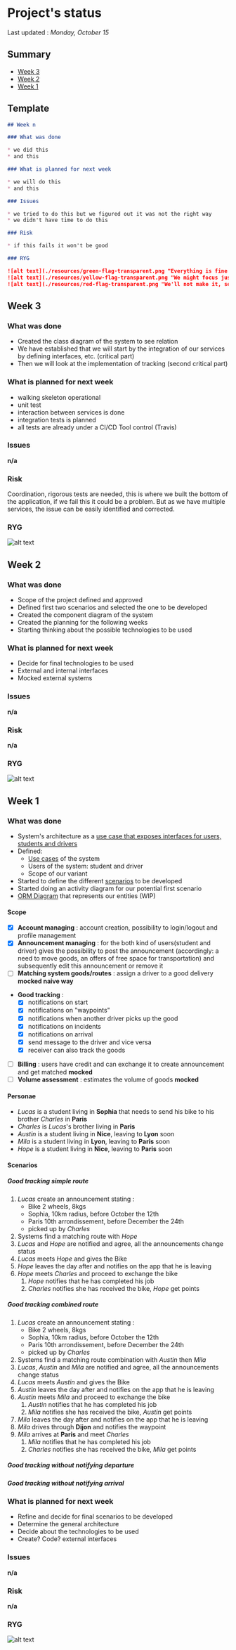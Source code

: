 # Project's status

Last updated : *Monday, October 15*

## Summary

- [Week 3](#week-3)
- [Week 2](#week-2)
- [Week 1](#week-1)

## Template

```markdown
## Week n 

### What was done

* we did this
* and this

### What is planned for next week

* we will do this
* and this

### Issues

* we tried to do this but we figured out it was not the right way
* we didn't have time to do this

### Risk

* if this fails it won't be good

### RYG

![alt text](./resources/green-flag-transparent.png "Everything is fine !")
![alt text](./resources/yellow-flag-transparent.png "We might focus just a little bit more !")
![alt text](./resources/red-flag-transparent.png "We'll not make it, send help !")

```

## Week 3

### What was done

* Created the class diagram of the system to see relation
* We have established that we will start by the integration of our services by defining interfaces, etc. (critical part)
* Then we will look at the implementation of tracking (second critical part)

### What is planned for next week

* walking skeleton operational
* unit test
* interaction between services is done
* integration tests is planned
* all tests are already under a CI/CD Tool control (Travis)

### Issues

__n/a__

### Risk

Coordination, rigorous tests are needed, this is where we built the bottom of the application, if we fail this it could be a problem.
But as we have multiple services, the issue can be easily identified and corrected.

### RYG

![alt text](./resources/green-flag-transparent.png "Everything is fine !")

## Week 2 

### What was done

* Scope of the project defined and approved
* Defined first two scenarios and selected the one to be developed 
* Created the component diagram of the system
* Created the planning for the following weeks
* Starting thinking about the possible technologies to be used

### What is planned for next week

* Decide for final technologies to be used
* External and internal interfaces
* Mocked external systems

### Issues
__n/a__

### Risk
__n/a__

### RYG

![alt text](./resources/green-flag-transparent.png "Everything is fine !")



## Week 1

### What was done

* System's architecture as a [use case that exposes interfaces for users, students and drivers](./resources/Software%20Architecture%20Project.vpp)
* Defined:
	* [Use cases](./resources/Student_User_Driver.png) of the system
	* Users of the system: student and driver
	* Scope of our variant
* Started to define the different [scenarios](./resources/scenarios.txt) to be developed
* Started doing an activity diagram for our potential first scenario
* [ORM Diagram](./resources/Class%20Diagram1) that represents our entities (WIP)

#### Scope

- [x] __Account managing__ : account creation, possibility to login/logout and profile management
- [x] __Announcement managing__ : for the both kind of users(student and driver) gives the possibility to post the announcement (accordingly: a need to move goods, an offers of free space for transportation)  and subsequently edit this announcement or remove it 
- [ ] __Matching system goods/routes__ : assign a driver to a good delivery **mocked naive way**
- __Good tracking__ :
	- [x] notifications on start
	- [x] notifications on "waypoints"
	- [x] notifications when another driver picks up the good
	- [x] notifications on incidents
	- [x] notifications on arrival
	- [x] send message to the driver and vice versa
	- [x] receiver can also track the goods
- [ ] __Billing__ : users have credit and can exchange it to create announcement and get matched  **mocked**
- [ ] __Volume assessment__ : estimates the volume of goods **mocked**

#### Personae 

- *Lucas* is a student living in **Sophia** that needs to send his bike to his brother *Charles* in **Paris**
- *Charles* is *Lucas*'s brother living in **Paris**
- *Austin* is a student living in **Nice**, leaving to **Lyon** soon
- *Mila* is a student living in **Lyon**, leaving to **Paris** soon
- *Hope* is a student living in **Nice**, leaving to **Paris** soon

#### Scenarios

##### Good tracking simple route

1. *Lucas* create an announcement stating :
	- Bike 2 wheels, 8kgs
	- Sophia, 10km radius, before October the 12th
	- Paris 10th arrondissement, before December the 24th
	- picked up by *Charles*
2. Systems find a matching route with *Hope*
3. *Lucas* and *Hope* are notified and agree, all the announcements change status
4. *Lucas* meets *Hope* and gives the Bike
5. *Hope* leaves the day after and notifies on the app that he is leaving
6. *Hope* meets *Charles* and proceed to exchange the bike
	1. *Hope* notifies that he has completed his job
	2. *Charles* notifies she has received the bike, *Hope* get points

##### Good tracking combined route

1. *Lucas* create an announcement stating :
	- Bike 2 wheels, 8kgs
	- Sophia, 10km radius, before October the 12th
	- Paris 10th arrondissement, before December the 24th
	- picked up by *Charles*
2. Systems find a matching route combination with *Austin* then *Mila*
3. *Lucas*, *Austin* and *Mila* are notified and agree, all the announcements change status
4. *Lucas* meets *Austin* and gives the Bike
5. *Austin* leaves the day after and notifies on the app that he is leaving
6. *Austin* meets *Mila* and proceed to exchange the bike
	1. *Austin* notifies that he has completed his job
	2. *Mila* notifies she has received the bike, *Austin* get points
7. *Mila* leaves the day after and notifies on the app that he is leaving
8. *Mila* drives through **Dijon** and notifies the waypoint
9. *Mila* arrives at **Paris** and meet *Charles*
	1. *Mila* notifies that he has completed his job
	2. *Charles* notifies she has received the bike, *Mila* get points 


##### Good tracking without notifying departure

##### Good tracking without notifying arrival


### What is planned for next week

* Refine and decide for final scenarios to be developed
* Determine the general architecture
* Decide about the technologies to be used
* Create? Code? external interfaces

### Issues

__n/a__

### Risk

__n/a__

### RYG

![alt text](./resources/yellow-flag-transparent.png "We might focus just a little bit more !")
